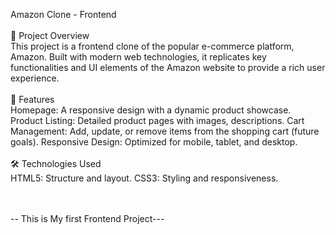 Amazon Clone - Frontend
<br>
<br>
🚀 Project Overview
<br>
This project is a frontend clone of the popular e-commerce platform, Amazon. Built with modern web technologies, it replicates key functionalities and UI elements of the Amazon website to provide a rich user experience.
<br>
<br>
🌟 Features<br>
Homepage: A responsive design with a dynamic product showcase.
Product Listing: Detailed product pages with images, descriptions.
Cart Management: Add, update, or remove items from the shopping cart (future goals).
Responsive Design: Optimized for mobile, tablet, and desktop.
<br>
<br>
🛠️ Technologies Used <br>
HTML5: Structure and layout.
CSS3: Styling and responsiveness.
<br><br><br>


-- This is My first Frontend Project---

